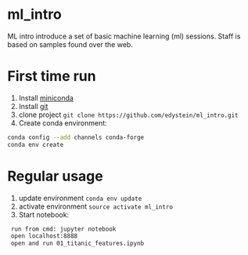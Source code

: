 # ml_intro
ML intro introduce a set of basic machine learning (ml) sessions. Staff is based on samples found over the web.

# First time run
1. Install [miniconda](https://conda.io/miniconda.html)
2. Install [git](https://www.atlassian.com/git/tutorials/install-git)
3. clone project `git clone https://github.com/edystein/ml_intro.git`
4. Create conda environment:
```bash
conda config --add channels conda-forge
conda env create
```

# Regular usage
1. update environment `conda env update`
2. activate environment `source activate ml_intro`
3. Start notebook: 
```bash
 run from cmd: jupyter notebook 
 open localhost:8888
 open and run 01_titanic_features.ipynb
